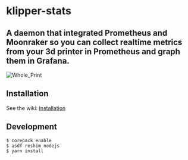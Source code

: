 # klipper-stats

## A daemon that integrated Prometheus and Moonraker so you can collect realtime metrics from your 3d printer in Prometheus and graph them in Grafana.

![Whole_Print](https://user-images.githubusercontent.com/13251/192161636-81b97e61-9683-452d-859a-38eb78e95b8d.png)

## Installation

See the wiki: [Installation](../../wiki/Installation)

## Development

```bashs
$ corepack enable
$ asdf reshim nodejs
$ yarn install
```
